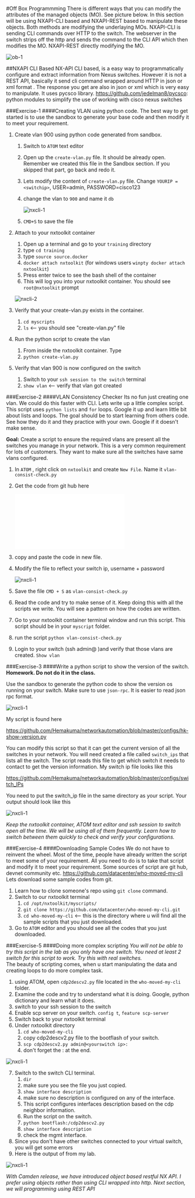#Off Box Programmming
There is different ways that you can modify the attributes of the managed objects (MO). See picture below.  In this section will be using NXAPI-CLI based and NXAPI-REST based to manipulate these objects.
Both methods are modifying the underlaying MOs.  NXAPI-CLI is sending CLI commands over HTTP to the switch.  The webserver in the switch strips off the http and sends the command to the CLI API which then modifies the MO.  NXAPI-REST directly modifying the MO.

![ob-1](/images/ob-2.png)  

##NXAPI CLI Based
NX-API CLI based, is a easy way to programmatically configure and extract information  from Nexus switches. However it is not a REST API,   basically it send cli command wrapped around  HTTP in json or xml format . The response you get are also in json or xml which is very easy to manipulate.
It uses pycsco library.
https://github.com/jedelman8/pycsco: python modules to simplify the use of working with cisco nexus switches

###Exercise-1
####Creating VLAN using python code.
The best way to get started is to use the sandbox to generate your base code and then modify it to meet your requirement.

1. Create vlan 900 using python code generated from sandbox.
    1. Switch to `ATOM` text editor
    2. Open up the `create-vlan.py` file.  It should be already open. Remember we created this file  in the Sandbox section. If you skipped that part, go back and redo it.
    3. Lets modify the content of `create-vlan.py` file.  Change `YOURIP = <switchip>`, USER=admin, PASSWORD=cisco123
    4. change the vlan to `900` and name it `db`

        ![nxcli-1](/images/nxcli-1.png)

    5.  `CMD+S` to save the file

2. Attach to your nxtoolkit container
    1. Open up a terminal and go to your `training`  directory
    2. type `cd training`
    3. type `source source.docker`
    4. `docker attach nxtoolkit`  (for windows users  `winpty docker attach nxtoolkit`)
    5. Press enter twice to see the bash shell of the container
    6. This will log you into your nxtoolkit container.  You should see `root@nxtoolkit` prompt

    ![nxcli-2](/images/nxcli-2.png)

3. Verify that your create-vlan.py exists in the container.
    1. `cd myscripts`
    2. `ls` <-- you should see "create-vlan.py" file
4. Run the python script to create the vlan
    1. From inside the nxtoolkit container. Type
    2. `python create-vlan.py`
5. Verify that vlan 900 is now configured on the switch
    1. Switch  to your `ssh session to the switch` terminal
    2. `show vlan`  <-- verify that vlan got created

###Exercise-2
####VLAN Consistency Checker
Its no fun just creating one vlan. We could do this faster with CLI.   Lets write up a little complex script.  This script uses `python lists` and `for` loops.  Google it up and learn little bit about lists and loops.  The goal should be to start learning from others code.  See how they do it and they practice with your own. Google if it doesn't make sense.

**Goal:** Create a script to ensure the required vlans are present all the switches you manage in your network.  This is a very common requirement for lots of customers.  They want to make sure all the switches have same vlans configured.

1. In `ATOM` , right click on `nxtoolkit` and create `New File`. Name it `vlan-consist-check.py`  
2. Get the code from git hub here

    ![vlan](/cisco-dc-automation/configs/vlan-consist-check.py)


3. copy and  paste the code in new file.  
4. Modify the file to reflect your switch ip, username + password

    ![nxcli-1](/images/nxcli-4.png)

5. Save the file `CMD + S` as `vlan-consist-check.py`  
6. Read the code and try to make sense of it.  Keep doing this with all the scripts we write.  You will see a pattern on how the codes are written.  
7. Go to your nxtoolkit container terminal window and run this script.  This script should be in your `myscript` folder.  
8. run the script `python vlan-consist-check.py`  
9. Login to your switch (ssh admin@<switch ip> )and verify that those vlans are created.  `Show vlan`


###Exercise-3
####Write a python script to show the version of the switch.
**Homework.  Do not do it in the class.**

Use the sandbox to generate the python code to show the version os running on your switch. Make sure to use `json-rpc`.  It is easier to read json rpc format.

![nxcli-1](/images/nx-cli-1.png)

My script is found here

 https://github.com/Hemakuma/networkautomation/blob/master/configs/hk-show-version.py

You can modify this script so that it can get the current version of all the switches in your network. You will need created a file called `switch_ips` that lists all the switch.  The script reads this file to get which switch it needs to contact to get the version information.  My switch ip file looks like this

https://github.com/Hemakuma/networkautomation/blob/master/configs/switch_IPs

You need to put the switch_ip file in the same directory as your script.
Your output should look like this  

![nxcli-1](/images/nxcli-3.png)

*Keep the nxtoolkit container, ATOM text editor and ssh  session  to switch  open all the time. We will be using all of them frequently.  Learn how to switch between them quickly to check and verify your configurations.*

###Exercise-4
####Downloading Sample Codes
We do not have to reinvent the wheel.  Most of the time, people have already written the script to meet some of your requirement.  All you need to do is to take that script and modify it to meet your requirement.  Some sources of script are git hub,  devnet community etc.
https://github.com/datacenter/who-moved-my-cli  
Lets  download some sample codes from git.

1. Learn how to clone someone's repo using `git clone` command.  
2. Switch to our nxtoolkit terminal  
    1. `cd /opt/nxtoolkit/myscripts/`
    2. `git clone https://github.com/datacenter/who-moved-my-cli.git`
    3. `cd who-moved-my-cli`   <-- this is the directory where u will find all the sample scripts that you just downloaded.  
3. Go to `ATOM` editor and you should see all the codes that you just downloaded.

###Exercise-5
####Doing more complex scripting
*You will not be able to try this script in the lab as you only have one switch.  You need at least 2 switch for this script to work. Try this with real switches.*  
The beauty of scripting comes, when u start manipulating the data and creating loops to do more complex task.

1. using ATOM, open `cdp2descv2.py` file located in the `who-moved-my-cli` folder.  
2. Examine the code and try to understand what it is doing.  Google, python dictionary and learn what it does.
3. switch to your ssh session to the switch
4. Enable scp server on your switch. `config t`,   `feature scp-server`
5. Switch back to your nxtoolkit terminal
6. Under nxtoolkit directory
    1. `cd who-moved-my-cli`
    2. copy cdp2descv2.py file to the bootflash of your switch.
    3. `scp cdp2descv2.py admin@<yourswitch ip>:`
    4. don't forget the : at the end.

![nxcli-1](/images/nxcli-5.png)

7. Switch to the switch CLI terminal.
    1. `dir`
    2. make sure you see the file you just copied.
    3. `show interface description`
    4. make sure no description is configured on any of the interface.
    5. This script configures interfaces description based on the cdp neighbor information.
    6. Run the script on the switch.
    7. `python bootflash:/cdp2descv2.py`
    8. `show interface description`
    9. check the mgmt interface.
8. Since you don't have other switches connected to your virtual switch, you will get some errors
9. Here is the output of from my lab.  

![nxcli-1](/images/nxcli-6.png)  

*With Camden release, we have introduced object based restful NX API.  I prefer using objects rather than using CLI wrapped into http. Next section, we will programming using REST API*
